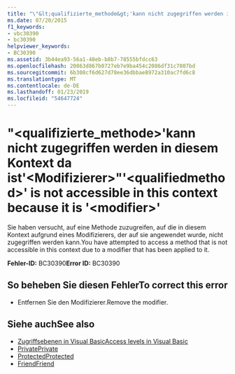 ```yaml
---
title: "\"&lt;qualifizierte_methode&gt;'kann nicht zugegriffen werden in diesem Kontext da ist'&lt;Modifizierer&gt;\""
ms.date: 07/20/2015
f1_keywords:
- vbc30390
- bc30390
helpviewer_keywords:
- BC30390
ms.assetid: 3b44ea93-56a1-48eb-b8b7-78555bfdcc63
ms.openlocfilehash: 20863d867b0727eb7e9ba454c2086df31c7807bd
ms.sourcegitcommit: 6b308cf6d627d78ee36dbbae8972a310ac7fd6c8
ms.translationtype: MT
ms.contentlocale: de-DE
ms.lasthandoff: 01/23/2019
ms.locfileid: "54647724"
---
```

# <a name="ltqualifiedmethodgt-is-not-accessible-in-this-context-because-it-is-ltmodifiergt"></a><span data-ttu-id="c907e-102">"&lt;qualifizierte_methode&gt;'kann nicht zugegriffen werden in diesem Kontext da ist'&lt;Modifizierer&gt;"</span><span class="sxs-lookup"><span data-stu-id="c907e-102">'&lt;qualifiedmethod&gt;' is not accessible in this context because it is '&lt;modifier&gt;'</span></span>
<span data-ttu-id="c907e-103">Sie haben versucht, auf eine Methode zuzugreifen, auf die in diesem Kontext aufgrund eines Modifizierers, der auf sie angewendet wurde, nicht zugegriffen werden kann.</span><span class="sxs-lookup"><span data-stu-id="c907e-103">You have attempted to access a method that is not accessible in this context due to a modifier that has been applied to it.</span></span>  
  
 <span data-ttu-id="c907e-104">**Fehler-ID:** BC30390</span><span class="sxs-lookup"><span data-stu-id="c907e-104">**Error ID:** BC30390</span></span>  
  
## <a name="to-correct-this-error"></a><span data-ttu-id="c907e-105">So beheben Sie diesen Fehler</span><span class="sxs-lookup"><span data-stu-id="c907e-105">To correct this error</span></span>  
  
-   <span data-ttu-id="c907e-106">Entfernen Sie den Modifizierer.</span><span class="sxs-lookup"><span data-stu-id="c907e-106">Remove the modifier.</span></span>  
  
## <a name="see-also"></a><span data-ttu-id="c907e-107">Siehe auch</span><span class="sxs-lookup"><span data-stu-id="c907e-107">See also</span></span>
- [<span data-ttu-id="c907e-108">Zugriffsebenen in Visual Basic</span><span class="sxs-lookup"><span data-stu-id="c907e-108">Access levels in Visual Basic</span></span>](~/docs/visual-basic/programming-guide/language-features/declared-elements/access-levels.md)
- [<span data-ttu-id="c907e-109">Private</span><span class="sxs-lookup"><span data-stu-id="c907e-109">Private</span></span>](../../visual-basic/language-reference/modifiers/private.md)
- [<span data-ttu-id="c907e-110">Protected</span><span class="sxs-lookup"><span data-stu-id="c907e-110">Protected</span></span>](../../visual-basic/language-reference/modifiers/protected.md)
- [<span data-ttu-id="c907e-111">Friend</span><span class="sxs-lookup"><span data-stu-id="c907e-111">Friend</span></span>](../../visual-basic/language-reference/modifiers/friend.md)
